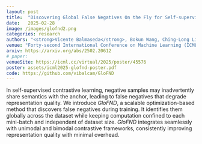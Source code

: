 ```yaml
---
layout: post
title:  "Discovering Global False Negatives On the Fly for Self-supervised Contrastive Learning"
date:   2025-02-28
image: /images/glofnd2.png
categories: research
authors: "<strong>Vicente Balmaseda</strong>, Bokun Wang, Ching-Long Lin, Tianbao Yang"
venue: "Forty-second International Conference on Machine Learning (ICML 2025)"
arxiv: https://arxiv.org/abs/2502.20612
# paper:
venueSite: https://icml.cc/virtual/2025/poster/45576
poster: assets/icml2025-glofnd-poster.pdf
code: https://github.com/vibalcam/GloFND
---
```

<!-- Vancouver, Canada -->
In self-supervised contrastive learning, negative samples may inadvertently share semantics with the anchor, leading to false negatives that degrade representation quality. We introduce *GloFND*, a scalable optimization-based method that discovers false negatives during training. It identifies them globally across the dataset while keeping computation confined to each mini-batch and independent of dataset size. *GloFND* integrates seamlessly with unimodal and bimodal contrastive frameworks, consistently improving representation quality with minimal overhead.
<!-- In self-supervised contrastive learning, negative samples may inadvertently share semantics with the anchor, leading to false negatives that degrade representation quality. We introduce GLOFND, a scalable optimization-based method that discovers false negatives globally across the dataset by learning dynamic, per-sample thresholds on the fly. Unlike batch-local approaches, GLOFND operates independently of batch size and integrates seamlessly into existing contrastive frameworks. Extensive experiments in unimodal, bimodal, and semi-supervised settings show that GLOFND consistently improves false negative detection and downstream performance—with negligible overhead. -->
